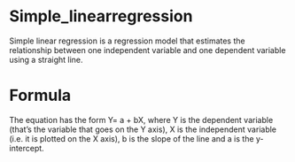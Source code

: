 # Simple_linearregression
Simple linear regression is a regression model that estimates the relationship between one independent variable and one dependent variable using a straight line.

# Formula
The equation has the form Y= a + bX, 
where Y is the dependent variable (that’s the variable that goes on the Y axis), 
X is the independent variable (i.e. it is plotted on the X axis), 
b is the slope of the line and a is the y-intercept.
